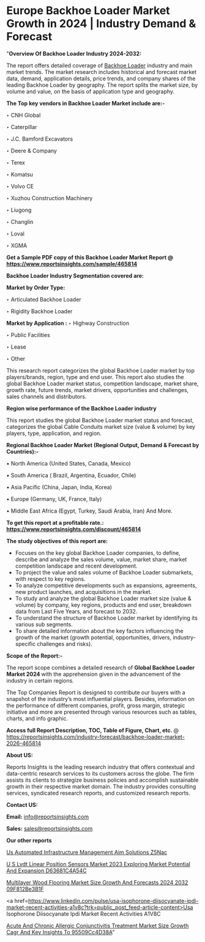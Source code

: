 # Europe Backhoe Loader Market Growth in 2024 | Industry Demand & Forecast

"<strong>Overview Of Backhoe Loader Industry 2024-2032:</strong>

The report offers detailed coverage of <a href=https://www.reportsinsights.com/sample/465814>Backhoe Loader</a> industry and main market trends. The market research includes historical and forecast market data, demand, application details, price trends, and company shares of the leading Backhoe Loader by geography. The report splits the market size, by volume and value, on the basis of application type and geography.

<strong>The Top key vendors in Backhoe Loader Market include are:- </strong>

‣ CNH Global

‣ Caterpillar

‣ J.C. Bamford Excavators

‣ Deere & Company

‣ Terex

‣ Komatsu

‣ Volvo CE

‣ Xuzhou Construction Machinery

‣ Liugong

‣ Changlin

‣ Loval

‣ XGMA

<strong>Get a Sample PDF copy of this Backhoe Loader Market Report </strong><strong>@ <a href=https://www.reportsinsights.com/sample/465814 style=color:#0000ff;>https://www.reportsinsights.com/sample/465814</a> </strong>

<strong>Backhoe Loader Industry Segmentation covered are:</strong>

<strong>Market by Order Type: </strong>

‣ Articulated Backhoe Loader

‣ Rigidity Backhoe Loader

<strong>Market by Application :</strong>
 ‣ Highway Construction

‣ Public Facilities

‣ Lease

‣ Other

This research report categorizes the global Backhoe Loader market by top players/brands, region, type and end user. This report also studies the global Backhoe Loader market status, competition landscape, market share, growth rate, future trends, market drivers, opportunities and challenges, sales channels and distributors.

<strong>Region wise performance of the Backhoe Loader industry</strong><strong> </strong>

This report studies the global Backhoe Loader market status and forecast, categorizes the global Cable Conduits market size (value &amp; volume) by key players, type, application, and region. 

<strong>Regional Backhoe Loader Market (Regional Output, Demand &amp; Forecast by Countries):-</strong>

• North America (United States, Canada, Mexico)

• South America ( Brazil, Argentina, Ecuador, Chile)

• Asia Pacific (China, Japan, India, Korea)

• Europe (Germany, UK, France, Italy)

• Middle East Africa (Egypt, Turkey, Saudi Arabia, Iran) And More.

<strong>To get this report at a profitable rate.: <a href=https://www.reportsinsights.com/discount/465814 style=color:#0000ff;>https://www.reportsinsights.com/discount/465814</a></strong>

<strong>The study objectives of this report are:</strong>
<ul>
  <li>Focuses on the key global Backhoe Loader companies, to define, describe and analyze the sales volume, value, market share, market competition landscape and recent development.</li>
  <li>To project the value and sales volume of Backhoe Loader submarkets, with respect to key regions.</li>
  <li>To analyze competitive developments such as expansions, agreements, new product launches, and acquisitions in the market.</li>
  <li>To study and analyze the global Backhoe Loader market size (value &amp; volume) by company, key regions, products and end user, breakdown data from Last Five Years, and forecast to 2032.</li>
  <li>To understand the structure of Backhoe Loader market by identifying its various sub segments.</li>
  <li>To share detailed information about the key factors influencing the growth of the market (growth potential, opportunities, drivers, industry-specific challenges and risks).</li>
</ul>
<strong>Scope of the Report:-</strong><strong> </strong>

The report scope combines a detailed research of <strong>Global Backhoe Loader Market 2024 </strong>with the apprehension given in the advancement of the industry in certain regions.

The Top Companies Report is designed to contribute our buyers with a snapshot of the industry’s most influential players. Besides, information on the performance of different companies, profit, gross margin, strategic initiative and more are presented through various resources such as tables, charts, and info graphic.

<strong>Access full Report Description, TOC, Table of Figure, Chart, etc. </strong>@   <a href=https://reportsinsights.com/industry-forecast/backhoe-loader-market-2026-465814 style=color:#0000ff;>https://reportsinsights.com/industry-forecast/backhoe-loader-market-2026-465814</a>

<strong>About US:</strong>

Reports Insights is the leading research industry that offers contextual and data-centric research services to its customers across the globe. The firm assists its clients to strategize business policies and accomplish sustainable growth in their respective market domain. The industry provides consulting services, syndicated research reports, and customized research reports.

<strong>Contact US:</strong>

<p class=""""><b>Email:</b> <a href=mailto:info@reportsinsights.com>info@reportsinsights.com</a></p>
<p class=""""><b>Sales:</b> <a href=mailto:sales@reportsinsights.com>sales@reportsinsights.com</a></p>

<strong>Our other reports</strong>

<a href=https://www.linkedin.com/pulse/us-automated-infrastructure-management-aim-solutions-z5nac/>Us Automated Infrastructure Management Aim Solutions Z5Nac</a>

<a href=https://medium.com/@aanarkumar6/u-s-lvdt-linear-position-sensors-market-2023-exploring-market-potential-and-expansion-d63681c4a54c>U S Lvdt Linear Position Sensors Market 2023 Exploring Market Potential And Expansion D63681C4A54C</a>

<a href=https://medium.com/@aneetapatil1234/multilayer-wood-flooring-market-size-growth-and-forecasts-2024-2032-09f812be3b1f>Multilayer Wood Flooring Market Size Growth And Forecasts 2024 2032 09F812Be3B1F</a>

<a href=https://www.linkedin.com/pulse/usa-isophorone-diisocyanate-ipdi-market-recent-activities-a1v8c?trk=public_post_feed-article-content>Usa Isophorone Diisocyanate Ipdi Market Recent Activities A1V8C</a>

<a href=https://medium.com/@d7298290/acute-and-chronic-allergic-conjunctivitis-treatment-market-size-growth-cagr-and-key-insights-to-95509cc4d38a>Acute And Chronic Allergic Conjunctivitis Treatment Market Size Growth Cagr And Key Insights To 95509Cc4D38A</a>"
